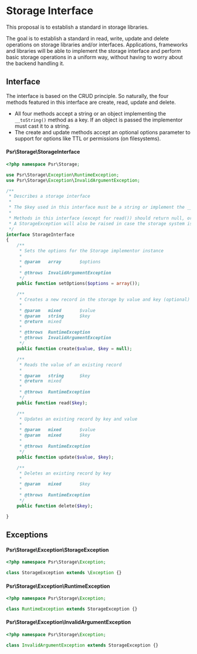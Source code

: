 Storage Interface
================

This proposal is to establish a standard in storage libraries. 

The goal is to establish a standard in read, write, update and delete operations 
on storage libraries and/or interfaces. Applications, frameworks and libraries 
will be able to implement the storage interface and perform basic storage operations
in a uniform way, without having to worry about the backend handling it.

## Interface
The interface is based on the CRUD principle. So naturally, the four methods featured 
in this interface are create, read, update and delete.

- All four methods accept a string or an object implementing the `__toString()` method 
  as a key. If an object is passed the implementor must cast it to a string.
- The create and update methods accept an optional options parameter to support for
  options like TTL or permissions (on filesystems).

#### Psr\Storage\StorageInterface
```php
<?php namespace Psr\Storage;

use Psr\Storage\Exception\RuntimeException;
use Psr\Storage\Exception\InvalidArgumentException;

/**
 * Describes a storage interface
 *
 * The $key used in this interface must be a string or implement the __toString() method.
 *
 * Methods in this interface (except for read()) should return null, or raise a StorageException in case of failure.
 * A StorageException will also be raised in case the storage system is unreachable.
 */
interface StorageInterface
{
    /**
     * Sets the options for the Storage implementor instance
     *
     * @param   array       $options
     *
     * @throws  InvalidArgumentException
     */
    public function setOptions($options = array());

    /**
     * Creates a new record in the storage by value and key (optional)
     *
     * @param   mixed       $value
     * @param   string      $key
     * @return  mixed
     *
     * @throws  RuntimeException
     * @throws  InvalidArgumentException
     */
    public function create($value, $key = null);

    /**
     * Reads the value of an existing record
     *
     * @param   string      $key
     * @return  mixed
     *
     * @throws  RuntimeException
     */
    public function read($key);

    /**
     * Updates an existing record by key and value
     *
     * @param   mixed       $value
     * @param   mixed       $key
     *
     * @throws  RuntimeException
     */
    public function update($value, $key);

    /**
     * Deletes an existing record by key
     *
     * @param   mixed       $key
     *
     * @throws  RuntimeException
     */
    public function delete($key);

}
```

## Exceptions

#### Psr\Storage\Exception\StorageException
```php
<?php namespace Psr\Storage\Exception;

class StorageException extends \Exception {}
```

#### Psr\Storage\Exception\RuntimeException
```php
<?php namespace Psr\Storage\Exception;

class RuntimeException extends StorageException {}
```

#### Psr\Storage\Exception\InvalidArgumentException
```php
<?php namespace Psr\Storage\Exception;

class InvalidArgumentException extends StorageException {}
```
